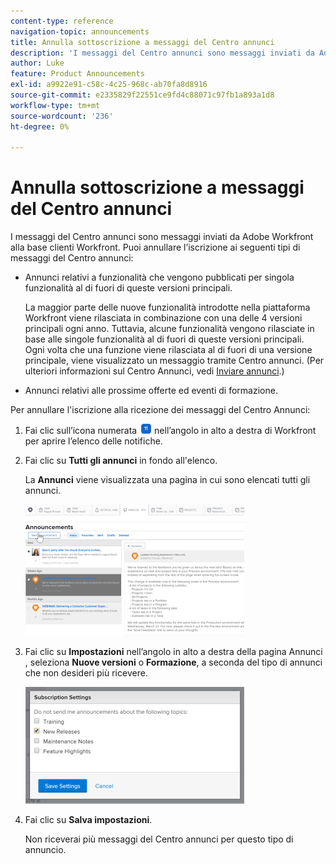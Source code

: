 ```yaml
---
content-type: reference
navigation-topic: announcements
title: Annulla sottoscrizione a messaggi del Centro annunci
description: 'I messaggi del Centro annunci sono messaggi inviati da Adobe Workfront alla base clienti Workfront. È possibile annullare l’iscrizione ai seguenti tipi di messaggi del Centro annunci: EDIT ME.'
author: Luke
feature: Product Announcements
exl-id: a9922e91-c58c-4c25-968c-ab70fa8d8916
source-git-commit: e2335829f22551ce9fd4c88071c97fb1a893a1d8
workflow-type: tm+mt
source-wordcount: '236'
ht-degree: 0%

---
```


# Annulla sottoscrizione a messaggi del Centro annunci

I messaggi del Centro annunci sono messaggi inviati da Adobe Workfront alla base clienti Workfront. Puoi annullare l’iscrizione ai seguenti tipi di messaggi del Centro annunci:

* Annunci relativi a funzionalità che vengono pubblicati per singola funzionalità al di fuori di queste versioni principali.

   La maggior parte delle nuove funzionalità introdotte nella piattaforma Workfront viene rilasciata in combinazione con una delle 4 versioni principali ogni anno. Tuttavia, alcune funzionalità vengono rilasciate in base alle singole funzionalità al di fuori di queste versioni principali. Ogni volta che una funzione viene rilasciata al di fuori di una versione principale, viene visualizzato un messaggio tramite Centro annunci. (Per ulteriori informazioni sul Centro Annunci, vedi [Inviare annunci](../../administration-and-setup/get-started-wf-administration/view-send-announcements.md).)

* Annunci relativi alle prossime offerte ed eventi di formazione.

Per annullare l&#39;iscrizione alla ricezione dei messaggi del Centro Annunci:

1. Fai clic sull’icona numerata ![](assets/notifications-icon-jewel.jpg) nell’angolo in alto a destra di Workfront per aprire l’elenco delle notifiche.
1. Fai clic su **Tutti gli annunci** in fondo all&#39;elenco.

   La **Annunci** viene visualizzata una pagina in cui sono elencati tutti gli annunci.

   ![](assets/announcements-page-qs-350x210.png)

1. Fai clic su **Impostazioni** nell’angolo in alto a destra della pagina Annunci , seleziona **Nuove versioni** o **Formazione**, a seconda del tipo di annunci che non desideri più ricevere.

   ![](assets/announcementcenter-settings-350x187.png)

1. Fai clic su **Salva impostazioni**.

   Non riceverai più messaggi del Centro annunci per questo tipo di annuncio.

